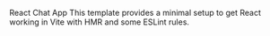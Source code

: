 React Chat App
This template provides a minimal setup to get React working in Vite with HMR and some ESLint rules.
